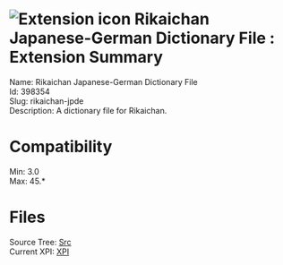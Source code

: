 # ![Extension icon](https://addons.thunderbird.net/static/img/addon-icons/default-64.png) Rikaichan Japanese-German Dictionary File : Extension Summary

Name: Rikaichan Japanese-German Dictionary File  
Id: 398354  
Slug: rikaichan-jpde  
Description: A dictionary file for Rikaichan.
  

# Compatibility
Min: 3.0  
Max: 45.*  

# Files

Source Tree: [Src](C:/Dev/Thunderbird/ThunderKdB/xall/xOther/398354-rikaichan-jpde/src)  
Current XPI: [XPI](C:/Dev/Thunderbird/ThunderKdB/xall/xOther/398354-rikaichan-jpde/xpi)  



